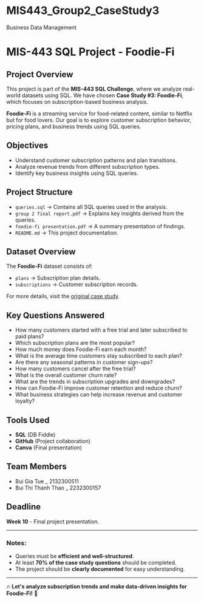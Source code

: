 # MIS443_Group2_CaseStudy3
Business Data Management
# MIS-443 SQL Project - Foodie-Fi

## Project Overview
This project is part of the **MIS-443 SQL Challenge**, where we analyze real-world datasets using SQL. We have chosen **Case Study #3: Foodie-Fi**, which focuses on subscription-based business analysis.

**Foodie-Fi** is a streaming service for food-related content, similar to Netflix but for food lovers. Our goal is to explore customer subscription behavior, pricing plans, and business trends using SQL queries.

## Objectives
- Understand customer subscription patterns and plan transitions.
- Analyze revenue trends from different subscription types.
- Identify key business insights using SQL queries.

## Project Structure
- `queries.sql` → Contains all SQL queries used in the analysis.
- `group 2 final report.pdf` → Explains key insights derived from the queries.
- `foodie-fi presentation.pdf` → A summary presentation of findings.
- `README.md` → This project documentation.

## Dataset Overview
The **Foodie-Fi** dataset consists of:
- `plans` → Subscription plan details.
- `subscriptions` → Customer subscription records.

For more details, visit the [original case study](https://8weeksqlchallenge.com/case-study-3/).

## Key Questions Answered
- How many customers started with a free trial and later subscribed to paid plans?
- Which subscription plans are the most popular?
- How much money does Foodie-Fi earn each month?
- What is the average time customers stay subscribed to each plan?
- Are there any seasonal patterns in customer sign-ups?
- How many customers cancel after the free trial?
- What is the overall customer churn rate?
- What are the trends in subscription upgrades and downgrades?
- How can Foodie-Fi improve customer retention and reduce churn?
- What business strategies can help increase revenue and customer loyalty?

## Tools Used
- **SQL** (DB Fiddle)
- **GitHub** (Project collaboration)
- **Canva** (Final presentation)

## Team Members
- Bui Gia Tue _ 2132300511  
- Bui Thi Thanh Thao _ 2232300157   

## Deadline
**Week 10** - Final project presentation.

---

### Notes:
- Queries must be **efficient and well-structured**.
- At least **70% of the case study questions** should be completed.
- The project should be **clearly documented** for easy understanding.

---

🔥 **Let's analyze subscription trends and make data-driven insights for Foodie-Fi!** 🚀
